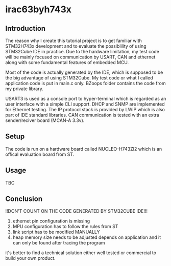 # irac63byh743x
## Introduction
The reason why I create this tutorial project is to get familiar with STM32H743x development and to evaluate the possiblility of using STM32Cube IDE in practice. Due to the hardware limitation, my test code will be mainly focused on communication by USART, CAN and ethernet along with some fundamental features of embedded MCU. 

Most of the code is actually generated by the IDE, which is supposed to be the big advantage of using STM32Cube. My test code or what I called application code is put in main.c only. BZoops folder contains the code from my private library. 

USART3 is used as a console port to hyper-terminal which is regarded as an user interface with a simple CLI support. DHCP and SNMP are implemented for Ethernet testing. The IP protocol stack is provided by LWIP which is also part of IDE standard libraries. CAN communication is tested with an extra sender/reciver board (MCAN-A 3.3v).   

## Setup
The code is run on a hardware board called NUCLEO-H743ZI2 which is an offical evaluation board from ST.   

## Usage
TBC

## Conclusion

!!DON'T COUNT ON THE CODE GENERATED BY STM32CUBE IDE!!!

1. ethernet pin configuration is missing
2. MPU configuration has to follow the rules from ST
3. link script has to be modified MANUALLY
4. heap memory size needs to be adjusted depends on application and it can only be found after tracing the program

it's better to find a technical solution either well tested or commercial to build your own product.

